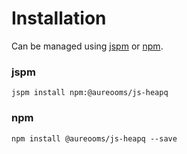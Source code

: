 # Installation
Can be managed using
[jspm](http://jspm.io)
or [npm](https://github.com/npm/npm).

### jspm
```terminal
jspm install npm:@aureooms/js-heapq
```

### npm
```terminal
npm install @aureooms/js-heapq --save
```
